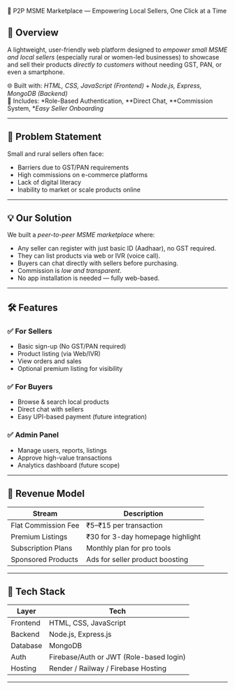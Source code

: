  🛒 P2P MSME Marketplace — Empowering Local Sellers, One Click at a Time

## 🚀 Overview
A lightweight, user-friendly web platform designed to *empower small MSME and local sellers* (especially rural or women-led businesses) to showcase and sell their products *directly to customers* without needing GST, PAN, or even a smartphone.

🌐 Built with: *HTML, CSS, JavaScript (Frontend)* + *Node.js, Express, MongoDB (Backend)*  
🔐 Includes: *Role-Based Authentication, **Direct Chat, **Commission System, **Easy Seller Onboarding*

---

## 🎯 Problem Statement
Small and rural sellers often face:
- Barriers due to GST/PAN requirements
- High commissions on e-commerce platforms
- Lack of digital literacy
- Inability to market or scale products online

---

## 💡 Our Solution
We built a *peer-to-peer MSME marketplace* where:
- Any seller can register with just basic ID (Aadhaar), no GST required.
- They can list products via web or IVR (voice call).
- Buyers can chat directly with sellers before purchasing.
- Commission is *low and transparent*.
- No app installation is needed — fully web-based.

---

## 🛠️ Features

### ✅ For Sellers
- Basic sign-up (No GST/PAN required)
- Product listing (via Web/IVR)
- View orders and sales
- Optional premium listing for visibility

### ✅ For Buyers
- Browse & search local products
- Direct chat with sellers
- Easy UPI-based payment (future integration)

### ✅ Admin Panel
- Manage users, reports, listings
- Approve high-value transactions
- Analytics dashboard (future scope)

---

## 💸 Revenue Model

| Stream               | Description                               |
|----------------------|-------------------------------------------|
| Flat Commission Fee  | ₹5–₹15 per transaction                    |
| Premium Listings     | ₹30 for 3-day homepage highlight          |
| Subscription Plans   | Monthly plan for pro tools                |
| Sponsored Products   | Ads for seller product boosting           |

---

## 🔗 Tech Stack

| Layer        | Tech                                    |
|--------------|------------------------------------------|
| Frontend     | HTML, CSS, JavaScript                    |
| Backend      | Node.js, Express.js                      |
| Database     | MongoDB                                  |
| Auth         | Firebase/Auth or JWT (Role-based login) |
| Hosting      | Render / Railway / Firebase Hosting      |

---